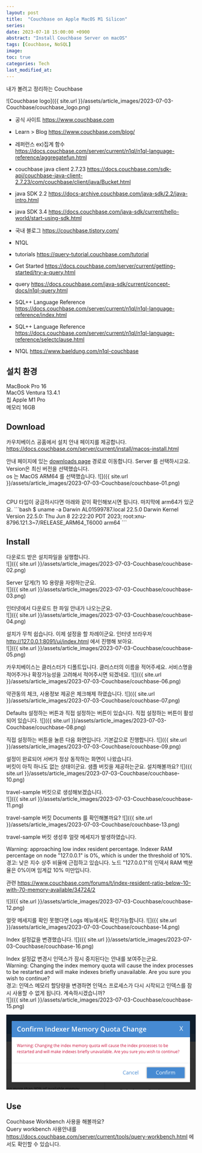 ```yaml
---
layout: post
title:  "Couchbase on Apple MacOS M1 Silicon"
series: 
date: 2023-07-18 15:00:00 +0900
abstract: "Install Couchbase Server on macOS"
tags: [Couchbase, NoSQL]
image:
toc: true
categories: Tech
last_modified_at: 
---
```




내가 볼려고 정리하는 Couchbase   

![Couchbase logo]({{ site.url }}/assets/article_images/2023-07-03-Couchbase/couchbase_logo.png)

- 공식 사이트  https://www.couchbase.com  
- Learn > Blog https://www.couchbase.com/blog/  
- 레퍼런스 ex)집계 함수 https://docs.couchbase.com/server/current/n1ql/n1ql-language-reference/aggregatefun.html
- couchbase java client 2.7.23 https://docs.couchbase.com/sdk-api/couchbase-java-client-2.7.23/com/couchbase/client/java/Bucket.html
- java SDK 2.2 https://docs-archive.couchbase.com/java-sdk/2.2/java-intro.html
- java SDK 3.4 https://docs.couchbase.com/java-sdk/current/hello-world/start-using-sdk.html
- 국내 블로그 https://couchbase.tistory.com/   

- N1QL     
- tutorials https://query-tutorial.couchbase.com/tutorial   
- Get Started https://docs.couchbase.com/server/current/getting-started/try-a-query.html   
- query https://docs.couchbase.com/java-sdk/current/concept-docs/n1ql-query.html   
- SQL++ Language Reference https://docs.couchbase.com/server/current/n1ql/n1ql-language-reference/index.html  
- SQL++ Language Reference https://docs.couchbase.com/server/current/n1ql/n1ql-language-reference/selectclause.html
- N1QL https://www.baeldung.com/n1ql-couchbase  







## 설치 환경

MacBook Pro 16  
MacOS Ventura 13.4.1  
칩 Apple M1 Pro  
메모리 16GB 


## Download

카우치베이스 공홈에서 설치 안내 페이지를 제공합니다. 
https://docs.couchbase.com/server/current/install/macos-install.html


안내 페이지에 있는 [downloads page](https://www.couchbase.com/downloads/) 경로로 이동합니다. 
Server 를 선택하시고요.   
Version은 최신 버전을 선택했습니다.  
os 는 MacOS ARM64 를 선택했습니다. 
![]({{ site.url }}/assets/article_images/2023-07-03-Couchbase/couchbase-01.png)

<br/>
CPU 타입이 궁금하시다면 아래와 같이 확인해보시면 됩니다.  
마지막에 arm64가 있군요.  
```bash
$ uname -a       
Darwin AL01599787.local 22.5.0 Darwin Kernel Version 22.5.0: Thu Jun  8 22:22:20 PDT 2023; root:xnu-8796.121.3~7/RELEASE_ARM64_T6000 arm64
```


## Install 

다운로드 받은 설치파일을 실행합니다.  
![]({{ site.url }}/assets/article_images/2023-07-03-Couchbase/couchbase-02.png)

Server 답게(?) 1G 용량을 자랑하는군요.  
![]({{ site.url }}/assets/article_images/2023-07-03-Couchbase/couchbase-03.png)

인터넷에서 다운로드 한 파일 안내가 나오는군요.  
![]({{ site.url }}/assets/article_images/2023-07-03-Couchbase/couchbase-04.png)

설치가 무척 쉽습니다. 이제 설정을 할 차례이군요. 
인터넷 브라우저 http://127.0.0.1:8091/ui/index.html 에서 진행해 보아요.  
![]({{ site.url }}/assets/article_images/2023-07-03-Couchbase/couchbase-05.png)

카우치베이스는 클러스터가 디폴트입니다. 
클러스터의 이름을 적어주세요. 서비스명을 적어주거나 확장가능성을 고려해서 적어주시면 되겠네요. 
![]({{ site.url }}/assets/article_images/2023-07-03-Couchbase/couchbase-06.png)

약관동의 체크, 사용정보 제공은 체크해제 하였습니다. 
![]({{ site.url }}/assets/article_images/2023-07-03-Couchbase/couchbase-07.png)

Defaults 설정하는 버튼과 직접 설정하는 버튼이 있습니다. 
직접 설정하는 버튼이 활성되어 있습니다. 
![]({{ site.url }}/assets/article_images/2023-07-03-Couchbase/couchbase-08.png)

직접 설정하는 버튼을 눌른 다음 화면입니다. 기본값으로 진행합니다. 
![]({{ site.url }}/assets/article_images/2023-07-03-Couchbase/couchbase-09.png)

설정이 완료되어 서버가 정상 동작하는 화면이 나왔습니다.   
버킷이 아직 하나도 없는 상태이군요. 샘플 버킷을 제공하는군요. 설치해볼까요? 
![]({{ site.url }}/assets/article_images/2023-07-03-Couchbase/couchbase-10.png)

travel-sample 버킷으로 생성해보겠습니다.  
![]({{ site.url }}/assets/article_images/2023-07-03-Couchbase/couchbase-11.png)

travel-sample 버킷 Documents 를 확인해볼까요? 
![]({{ site.url }}/assets/article_images/2023-07-03-Couchbase/couchbase-13.png)

travel-sample 버킷 생성후 얼랏 메세지가 발생하였습니다. 

Warning: approaching low index resident percentage. Indexer RAM percentage on node "127.0.0.1" is 0%, which is under the threshold of 10%.  
경고: 낮은 지수 상주 비율에 근접하고 있습니다. 노드 "127.0.0.1"의 인덱서 RAM 백분율은 0%이며 임계값 10% 미만입니다.  

관련 
https://www.couchbase.com/forums/t/index-resident-ratio-below-10-with-70-memory-available/34724/2


![]({{ site.url }}/assets/article_images/2023-07-03-Couchbase/couchbase-12.png)


얼랏 메세지를 확인 못했다면 Logs 메뉴에서도 확인가능합니다. 
![]({{ site.url }}/assets/article_images/2023-07-03-Couchbase/couchbase-14.png)

Index 설정값을 변경했습니다. 
![]({{ site.url }}/assets/article_images/2023-07-03-Couchbase/couchbase-16.png)


Index 설정값 변경시 인덱스가 잠시 중지된다는 안내를 보여주는군요.  
Warning: Changing the index memory quota will cause the index processes to be restarted and will make indexes briefly unavailable. Are you sure you wish to continue?  
경고: 인덱스 메모리 할당량을 변경하면 인덱스 프로세스가 다시 시작되고 인덱스를 잠시 사용할 수 없게 됩니다. 계속하시겠습니까?  
![]({{ site.url }}/assets/article_images/2023-07-03-Couchbase/couchbase-15.png)

![](/assets/article_images/2023-07-03-Couchbase/couchbase-15.png)


## Use 

Couchbase Workbench 사용을 해볼까요?    
Query workbench 사용안내를 https://docs.couchbase.com/server/current/tools/query-workbench.html 에서도 확인할 수 있습니다.   

